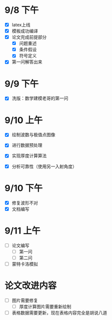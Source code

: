 # 9/8 下午
- [x] latex上线
- [x] 模板成功编译
- [x] 论文完成前提部分
    - [x] 问题重述
    - [x] 条件假设
    - [x] 符号定义
- [x] 第一问解答出来

# 9/9 下午
- [x] 洗版：数学建模老哥的第一问

# 9/10 上午
- [x] 绘制波数与极值点图像
- [x] 进行数据预处理
- [x] 实现厚度计算算法
- [x] 分析可靠性（使用另一入射角度）


# 9/10 下午
- [x] 修复波形不对
- [x] 文档编写

# 9/11 上午

- [ ] 论文编写
    - [ ] 第一问
    - [ ] 第二问

- [ ] 蒙特卡洛模拟

# 论文改进内容
- [ ] 图片需要修复
    - [ ] 厚度计算图片需要重新绘制
- [ ] 表格数据需要更新，现在表格内容完全是胡说八道